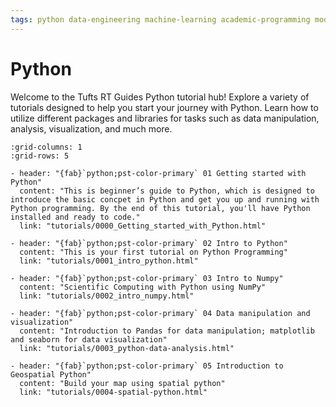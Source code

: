 ```yaml
---
tags: python data-engineering machine-learning academic-programming modeling jupyter visualization
---
```

Python
====
Welcome to the Tufts RT Guides Python tutorial hub! Explore a variety of tutorials designed to help you start your journey with Python. Learn how to utilize different packages and libraries for tasks such as data manipulation, analysis, visualization, and much more.

```{gallery-grid}
:grid-columns: 1
:grid-rows: 5

- header: "{fab}`python;pst-color-primary` 01 Getting started with Python"
  content: "This is beginner’s guide to Python, which is designed to introduce the basic concpet in Python and get you up and running with Python programming. By the end of this tutorial, you'll have Python installed and ready to code."
  link: "tutorials/0000_Getting_started_with_Python.html"

- header: "{fab}`python;pst-color-primary` 02 Intro to Python"
  content: "This is your first tutorial on Python Programming"
  link: "tutorials/0001_intro_python.html"

- header: "{fab}`python;pst-color-primary` 03 Intro to Numpy"
  content: "Scientific Computing with Python using NumPy"
  link: "tutorials/0002_intro_numpy.html"

- header: "{fab}`python;pst-color-primary` 04 Data manipulation and visualization"
  content: "Introduction to Pandas for data manipulation; matplotlib and seaborn for data visualization"
  link: "tutorials/0003_python-data-analysis.html"

- header: "{fab}`python;pst-color-primary` 05 Introduction to Geospatial Python"
  content: "Build your map using spatial python"
  link: "tutorials/0004-spatial-python.html" 


```

